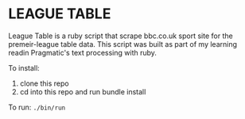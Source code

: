 # LEAGUE TABLE

League Table is a ruby script that scrape bbc.co.uk sport site for the premeir-league table data. This script was built as part of my learning readin Pragmatic's text processing with ruby.

To install:

1. clone this repo
2. cd into this repo and run bundle install

To run:
`./bin/run`
